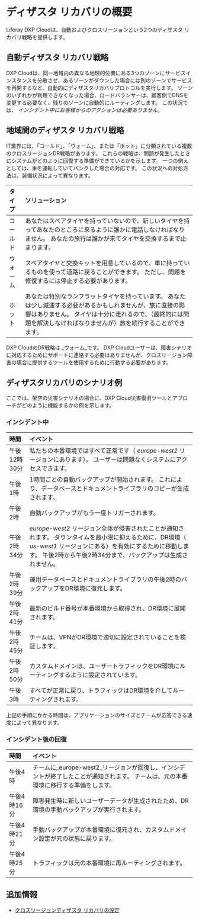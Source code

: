 # ディザスタ リカバリの概要

Liferay DXP Cloudは、自動およびクロスリージョンという2つのディザスタ リカバリ戦略を提供します。

## 自動ディザスタ リカバリ戦略

DXP Cloudは、同一地域内の異なる地理的位置にある3つのゾーンにサービスインスタンスを分散させ、あるゾーンがダウンした場合には別のゾーンでサービスを再開するなど、自動的にディザスタリカバリプロトコルを実行します。 ゾーンのいずれかが利用できなくなった場合、ロードバランサーは、顧客側でDNSを変更する必要なく、残りのゾーンに自動的にルーティングします。 この状況では、 *インシデント中にお客様からのアクションは必要ありません*。

## 地域間のディザスタ リカバリ戦略

IT業界には、「コールド」、「ウォーム」、または「ホット」に分類されている複数のクロスリージョンDR戦略があります。 これらの戦略は、問題が発生したときにシステムがどのように回復する準備ができているかを示します。 一つの例えとしては、車を運転していてパンクした場合の対応です。 この状況への対処方法は、装備状況によって異なります。

| タイプ  | ソリューション                                                                                                            |
|:---- |:------------------------------------------------------------------------------------------------------------------ |
| コールド | あなたはスペアタイヤを持っていないので、新しいタイヤを持ってあなたのところに来るように誰かに電話しなければなりません。 あなたの旅行は誰かが来てタイヤを交換するまで止まります。                           |
| ウォーム | スペアタイヤと交換キットを用意しているので、車に持っているものを使って道路に戻ることができます。 ただし、問題を修復するには停止する必要があります。                                         |
| ホット  | あなたは特別なランフラットタイヤを持っています。 あなたは少し減速する必要があるかもしれませんが、旅に直接の影響はありません。 タイヤは十分に走れるので、（最終的には問題を解決しなければなりませんが）旅を続行することができます。 |

DXP CloudのDR戦略は _ウォーム_です。 DXP Cloudユーザーは、障害シナリオに対応するためにサポートに連絡する必要はありませんが、クロスリージョン障害の場合に提供するツールを使用するために行動する必要があります。

## ディザスタリカバリのシナリオ例

ここでは、架空の災害シナリオの場合に、DXP Cloud災害復旧ツールとアプローチがどのように機能するかの例を示します。

### インシデント中

| 時間       | イベント                                                                                                                               |
|:-------- |:---------------------------------------------------------------------------------------------------------------------------------- |
| 午後12時30分 | 私たちの本番環境ではすべて正常です（ _europe-west2_ リージョンにあります）。 ユーザーは問題なくシステムにアクセスできます。                                                             |
| 午後1時     | 1時間ごとの自動バックアップが開始されます。 これにより、データベースとドキュメントライブラリのコピーが生成されます。                                                                        |
| 午後2時     | 自動バックアップがもう一度トリガーされます。                                                                                                             |
| 午後2時34分  | _europe-west2_ リージョン全体が侵害されたことが通知されます。 ダウンタイムを最小限に抑えるために、DR環境（ _us-west1_ リージョンにある）を有効にするために移動します。 午後2時から午後2時34分まで、バックアップは生成されません。 |
| 午後2時39分  | 運用データベースとドキュメントライブラリの午後2時のバックアップをDR環境に復元します。                                                                                       |
| 午後2時41分  | 最新のビルド番号が本番環境から取得され、DR環境に展開されます。                                                                                                   |
| 午後2時45分  | チームは、VPNがDR環境で適切に設定されていることを検証します。                                                                                                  |
| 午後2時50分  | カスタムドメインは、ユーザートラフィックをDR環境にルーティングするように設定されています。                                                                                     |
| 午後3時     | すべてが正常に戻り、トラフィックはDR環境を介してルーティングされます。                                                                                               |

上記の手順にかかる時間は、アプリケーションのサイズとチームが応答できる速度によって異なります。

### インシデント後の回復

| 時間      | イベント                                                                      |
|:------- |:------------------------------------------------------------------------- |
| 午後4時    | チームに_europe-west2_リージョンが回復し、インシデントが終了したことが通知されます。 チームは、元の本番環境に移行する準備をします。 |
| 午後4時16分 | 障害発生時に新しいユーザーデータが生成されたため、DR環境の手動バックアップが実行されます。                            |
| 午後4時21分 | 手動バックアップが本番環境に復元され、カスタムドメイン設定が元の状態に戻ります。                                  |
| 午後4時25分 | トラフィックは元の本番環境に再ルーティングされます。                                                |

## 追加情報

* [クロスリージョンディザスタ リカバリの設定](./configuring-cross-region-disaster-recovery.md)
